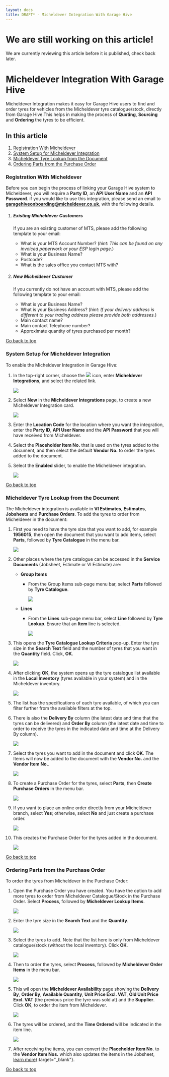 ```yaml
---
layout: docs
title: DRAFT* - Micheldever Integration With Garage Hive
---
```


<a name="top"></a>

# We are still working on this article!
We are currently reviewing this article before it is published, check back later.

# Micheldever Integration With Garage Hive
Micheldever Integration makes it easy for Garage Hive users to find and order tyres for vehicles from the Micheldever tyre catalogue/stock, directly from Garage Hive.This helps in making the process of **Quoting**, **Sourcing** and **Ordering** the tyres to be efficient.

## In this article
1. [Registration With Micheldever](#registration-with-micheldever)
2. [System Setup for Micheldever Integration](#system-setup-for-micheldever-integration)
3. [Micheldever Tyre Lookup from the Document](#micheldever-tyre-lookup-from-the-document)
4. [Ordering Parts from the Purchase Order](#ordering-parts-from-the-purchase-order)

### Registration With Micheldever
Before you can begin the process of linking your Garage Hive system to Micheldever, you will require a **Party ID**, an **API User Name** and an **API Password**. if you would like to use this integration, please send an email to [**garagehiveonboarding@micheldever.co.uk**](mailto:garagehiveonboarding@micheldever.co.uk), with the following details.

1. ##### Existing Micheldever Customers
   If you are an existing customer of MTS, please add the following template to your email:
   * What is your MTS Account Number? (*hint: This can be found on any invoiced paperwork or your ESP login page.*)
   * What is your Business Name?
   * Postcode?
   * What is the sales office you contact MTS with?

1. ##### New Micheldever Customer
   If you currently do not have an account with MTS, please add the following template to your email:
   * What is your Business Name?
   * What is your Business Address? (*hint: If your delivery address is different to your trading address please provide both addresses.*)
   * Main contact name?
   * Main contact Telephone number?
   * Approximate quantity of tyres purchased per month?

[Go back to top](#top)

### System Setup for Micheldever Integration
To enable the Micheldever Integration in Garage Hive:
1. In the top-right corner, choose the ![](media/search_icon.png) icon, enter **Micheldever Integrations**, and select the related link.

   ![](media/micheldever-setup1.png)

2. Select **New** in the **Micheldever Integrations** page, to create a new Micheldever Integration card.

   ![](media/micheldever-setup2.png)

3. Enter the **Location Code** for the location where you want the integration, enter the **Party ID**, **API User Name** and the **API Password** that you will have received from Micheldever.
4. Select the **Placeholder Item No.** that is used on the tyres added to the document, and then select the default **Vendor No.** to order the tyres added to the document.
5. Select the **Enabled** slider, to enable the Micheldever integration.

   ![](media/micheldever-setup3.png)

[Go back to top](#top)

### Micheldever Tyre Lookup from the Document
The Micheldever integration is available in **VI Estimates**, **Estimates**, **Jobsheets** and **Purchase Orders**. To add the tyres to order from Micheldever in the document:
1. First you need to have the tyre size that you want to add, for example **1956015**, then open the document that you want to add items, select **Parts**, followed by **Tyre Catalogue** in the menu bar.

   ![](media/micheldever-lookup1.png)

1. Other places where the tyre catalogue can be accessed in the **Service Documents** (Jobsheet, Estimate or VI Estimate) are:
   * **Group Items**
     - From the Group Items sub-page menu bar, select **Parts** followed by **Tyre Catalogue**.

       ![](media/garagehive-tyre-catalogue-group-action2.png)

   * **Lines**
     - From the **Lines** sub-page menu bar, select **Line** followed by **Tyre Lookup**. Ensure that an **Item** line is selected.

       ![](media/garagehive-tyre-catalogue-lines-action2.png)


1. This opens the **Tyre Catalogue Lookup Criteria** pop-up. Enter the tyre size in the **Search Text** field and the number of tyres that you want in the **Quantity** field. Click, **OK**.

   ![](media/micheldever-lookup2.png)

1. After clicking **OK**, the system opens up the tyre catalogue list available in the **Local Inventory** (tyres available in your system) and in the Micheldever inventory.

   ![](media/micheldever-lookup3.png)

1. The list has the specifications of each tyre available, of which you can filter further from the available filters at the top.
1. There is also the **Delivery By** column (the latest date and time that the tyres can be delivered) and **Order By** column (the latest date and time to order to receive the tyres in the indicated date and time at the Delivery By column).

   ![](media/micheldever-lookup4.png)

1. Select the tyres you want to add in the document and click **OK**. The Items will now be added to the document with the **Vendor No.** and the **Vendor Item No.**.

   ![](media/micheldever-lookup5.png)

1. To create a Purchase Order for the tyres, select **Parts**, then **Create Purchase Orders** in the menu bar.

   ![](media/micheldever-lookup6.png)

1. If you want to place an online order directly from your Micheldever branch, select **Yes**; otherwise, select **No** and just create a purchase order.

   ![](media/micheldever-lookup8.png)

1. This creates the Purchase Order for the tyres added in the document.

   ![](media/micheldever-lookup7.png)

[Go back to top](#top)

### Ordering Parts from the Purchase Order
To order the tyres from Micheldever in the Purchase Order:
1. Open the Purchase Order you have created. You have the option to add more tyres to order from Micheldever Catalogue/Stock in the Purchase Order. Select **Process**, followed by **Micheldever Lookup Items**.

   ![](media/micheldever-purchase-order4.png)

2. Enter the tyre size in the **Search Text** and the **Quantity**.

   ![](media/micheldever-purchase-order5.png)

3. Select the tyres to add. Note that the list here is only from Micheldever catalogue/stock (without the local inventory). Click **OK**.

   ![](media/micheldever-purchase-order6.png)

4. Then to order the tyres, select **Process**, followed by **Micheldever Order Items** in the menu bar.

   ![](media/micheldever-purchase-order1.png)

5. This wil open the **Micheldever Availability** page showing the **Delivery By**, **Order By**, **Available Quantity**, **Unit Price Excl. VAT**, **Old Unit Price Excl. VAT** (the previous price the tyre was sold at) and the **Supplier**. Click **OK**, to order the item from Micheldever.

   ![](media/micheldever-purchase-order2.png)

6. The tyres will be ordered, and the **Time Ordered** will be indicated in the item line.

   ![](media/micheldever-purchase-order3.png)

7. After receiving the items, you can convert the **Placeholder Item No.** to the **Vendor Item Nos.** which also updates the items in the Jobsheet, [learn more](garagehive-creating-a-placeholder-item.html#convert-a-placeholder-item-to-the-vendor-item-number){:target="_blank"}.

[Go back to top](#top)
